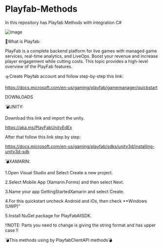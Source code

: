 # Playfab-Methods
In this repository has Playfab Methods with integration C#


![image](https://user-images.githubusercontent.com/75094927/142860624-1422581a-ada9-445e-aef4-120140b7114a.png)

🎈What is Playfab: 
  
 PlayFab is a complete backend platform for live games with managed game services, real-time analytics, and LiveOps. Boost your revenue and increase player engagement while cutting costs. This topic provides a high-level overview of the PlayFab features.


🛸Create Playfab account and follow step-by-step this link:

https://docs.microsoft.com/en-us/gaming/playfab/gamemanager/quickstart


DOWNLOADS

💣UNITY:

Download this link and import the unity.

https://aka.ms/PlayFabUnityEdEx

After that follow this link step by step: 

https://docs.microsoft.com/en-us/gaming/playfab/sdks/unity3d/installing-unity3d-sdk


💣XAMARIN:

1.Open Visual Studio and Select Create a new project.

2.Select Mobile App (Xamarin.Forms) and then select Next.

3.Name your app GettingStartedXamarin and select Create.

4.For this quickstart uncheck Android and iOs, then check **Windows (UWP)"

5.Install NuGet package for PlayFabAllSDK.



‼️NOTE: Parts you need to change is  giving the string format and has upper case ‼️


💣This methods using by PlayfabClientAPI methods💣


